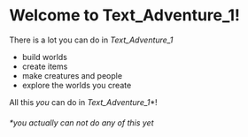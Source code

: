 # Welcome to Text\_Adventure\_1!

There is a lot you can do in *Text\_Adventure\_1* 

* build worlds
* create items
* make creatures and people
* explore the worlds you create

All this *you* can do in *Text\_Adventure\_1*\*!

###### \*you actually can not do any of this yet